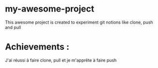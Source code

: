 # my-awesome-project


This awesome project is created to experiment git notions like clone, push and pull


# Achievements :

J'ai réussi à faire clone, pull et je m'apprête à faire push
